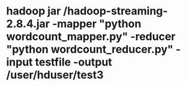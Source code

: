 # hadoop jar /hadoop-streaming-2.8.4.jar -mapper "python wordcount_mapper.py" -reducer "python wordcount_reducer.py" -input testfile -output /user/hduser/test3
